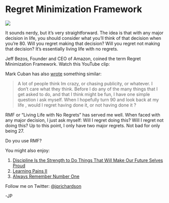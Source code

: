 <!--
id: 2315611963
link: http://loudjet.com/a/regret-minimization-framework
slug: regret-minimization-framework
date: Tue Dec 14 2010 15:00:19 GMT-0600 (CST)
publish: 2010-12-014
tags: 
-->


Regret Minimization Framework
=============================

![](http://media.tumblr.com/tumblr_ldfrjxx18k1qzbc4f.jpg)

It sounds nerdy, but it’s very straightforward. The idea is that with
any major decision in life, you should consider what you’ll think of
that decision when you’re 80. Will you regret making that decision? Will
you regret not making that decision? It’s essentially living life with
no regrets.

Jeff Bezos, Founder and CEO of Amazon, coined the term Regret
Minimization Framework. Watch this YouTube clip:

Mark Cuban has also
[wrote](http://blogmaverick.com/2009/12/04/success-motivation-what-will-you-remember-when-you-are-90/)
something similar:

> A lot of people think Im crazy, or chasing publicity, or whatever. I
> don’t care what they think. Before I do any of the many things that I
> get asked to do, and that I think might be fun, I have one simple
> question i ask myself. When I hopefully turn 90 and look back at my
> life , would I regret having done it, or not having done it ?

RMF or “Living Life with No Regrets” has served me well. When faced with
any major decision, I just ask myself: Will I regret doing this? Will I
regret not doing this? Up to this point, I only have two major regrets.
Not bad for only being 27.

Do you use RMF?

You might also enjoy:

1.  [Discipline Is the Strength to Do Things That Will Make Our Future
    Selves
    Proud](http://loudjet.com/a/discipline-is-the-strength-to-do-things-that-will-make)
2.  [Learning Pains
    II](http://loudjet.com/a/learning-pains-ii)
3.  [Always Remember Number
    One](http://loudjet.com/a/family-number-one)

Follow me on Twitter: [@jprichardson](http://twitter.com/jprichardson)

-JP

